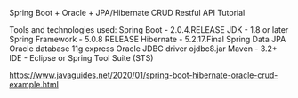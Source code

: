 Spring Boot + Oracle + JPA/Hibernate CRUD Restful API Tutorial


Tools and technologies used:
Spring Boot - 2.0.4.RELEASE
JDK - 1.8 or later
Spring Framework - 5.0.8 RELEASE
Hibernate - 5.2.17.Final
Spring Data JPA
Oracle database 11g express
Oracle JDBC driver ojdbc8.jar
Maven - 3.2+
IDE - Eclipse or Spring Tool Suite (STS)

https://www.javaguides.net/2020/01/spring-boot-hibernate-oracle-crud-example.html